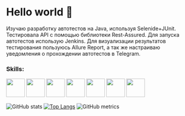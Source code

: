 # Hello world 🍬 

Изучаю разработку автотестов на Java, используя Selenide+JUnit. Тестировала API с помощью библиотеки Rest-Assured. Для запуска автотестов использую Jenkins. Для визуализации результатов тестирования пользуюсь Allure Report, а так же настраиваю уведомления о прохождении автотестов в Telegram.

### Skills:  

<img src='https://user-images.githubusercontent.com/93325839/152612587-0ad95194-fba0-4798-912d-30221bf15499.png' height='50'> <img src='https://user-images.githubusercontent.com/93325839/152612662-b89f7d0e-8f79-4ab3-9151-4e12a93e714e.png' height='50'> <img src='https://user-images.githubusercontent.com/93325839/152612992-1e5e5b2e-3bf0-488b-bba7-ce1a25090fc9.png' height='50'> <img src='https://user-images.githubusercontent.com/93325839/152612733-4d47c812-e22a-4b39-a1ba-95f0d9dcbf2d.png' height='50'> <img src='https://user-images.githubusercontent.com/93325839/152612776-1bc6d19d-8567-4428-8712-9a597dd8ffa9.png' height='50'> <img src='https://user-images.githubusercontent.com/93325839/152612828-d03b04f1-dd35-4162-adca-51571176b3d6.png' height='50'> <img src='https://user-images.githubusercontent.com/93325839/152612900-264c3e99-6179-4d63-840f-6865f75f127d.png' height='50'> 


![GitHub stats](https://github-readme-stats.vercel.app/api?username=evgeniashennikova&show_icons=true&theme=buefy) [![Top Langs](https://github-readme-stats.vercel.app/api/top-langs/?username=evgeniashennikova&theme=buefy)](https://github.com/anuraghazra/github-readme-stats) 
![GitHub metrics](https://metrics.lecoq.io/evgeniashennikova)  
